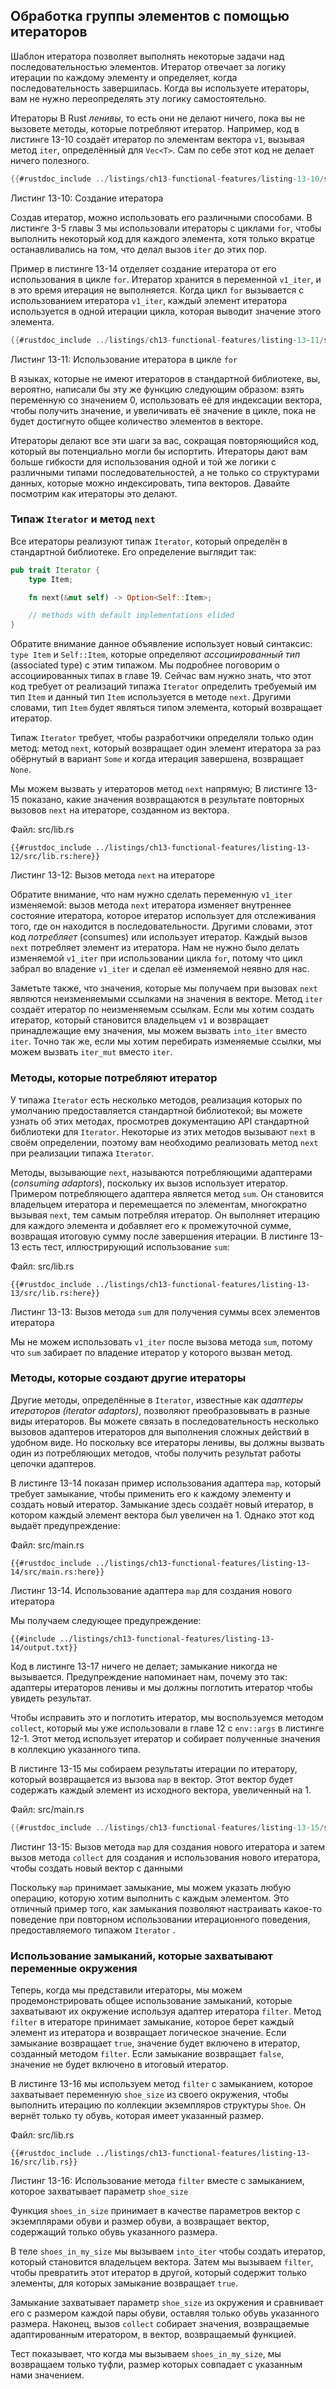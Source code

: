 ## Обработка группы элементов с помощью итераторов

Шаблон итератора позволяет выполнять некоторые задачи над последовательностью элементов. Итератор отвечает за логику итерации по каждому элементу и определяет, когда последовательность завершилась. Когда вы используете итераторы, вам не нужно переопределять эту логику самостоятельно.

Итераторы В Rust *ленивы*, то есть они не делают ничего, пока вы не вызовете методы, которые потребляют итератор. Например, код в листинге 13-10 создаёт итератор по элементам вектора `v1`, вызывая метод `iter`, определённый для `Vec<T>`. Сам по себе этот код не делает ничего полезного.

```rust
{{#rustdoc_include ../listings/ch13-functional-features/listing-13-10/src/main.rs:here}}
```

<span class="caption">Листинг 13-10: Создание итератора</span>

Создав итератор, можно использовать его различными способами. В листинге 3-5 главы 3 мы использовали итераторы с циклами `for`, чтобы выполнить некоторый код для каждого элемента, хотя только вкратце останавливались на том, что делал вызов `iter` до этих пор.

Пример в листинге 13-14 отделяет создание итератора от его использования в цикле `for`. Итератор хранится в переменной `v1_iter`, и в это время итерация не выполняется. Когда цикл `for` вызывается с использованием итератора `v1_iter`, каждый элемент итератора используется в одной итерации цикла, которая выводит значение этого элемента.

```rust
{{#rustdoc_include ../listings/ch13-functional-features/listing-13-11/src/main.rs:here}}
```

<span class="caption">Листинг 13-11: Использование итератора в цикле <code>for</code></span>

В языках, которые не имеют итераторов в стандартной библиотеке, вы, вероятно, написали бы эту же функцию следующим образом: взять переменную со значением 0, использовать её для индексации вектора, чтобы получить значение, и увеличивать её значение в цикле, пока не будет достигнуто общее количество элементов в векторе.

Итераторы делают все эти шаги за вас, сокращая повторяющийся код, который вы потенциально могли бы испортить. Итераторы дают вам больше гибкости для использования одной и той же логики с различными типами последовательностей, а не только со структурами данных, которые можно индексировать, типа векторов. Давайте посмотрим как итераторы это делают.

### Типаж `Iterator` и метод `next`

Все итераторы реализуют типаж `Iterator`, который определён в стандартной библиотеке. Его определение выглядит так:

```rust
pub trait Iterator {
    type Item;

    fn next(&mut self) -> Option<Self::Item>;

    // methods with default implementations elided
}
```

Обратите внимание данное объявление использует новый синтаксис: `type Item` и `Self::Item`, которые определяют *ассоциированный тип* (associated type) с этим типажом. Мы подробнее поговорим о ассоциированных типах в главе 19. Сейчас вам нужно знать, что этот код требует от реализаций типажа `Iterator` определить требуемый им тип `Item` и данный тип `Item` используется в методе `next`. Другими словами, тип `Item` будет являться типом элемента, который возвращает итератор.

Типаж `Iterator` требует, чтобы разработчики определяли только один метод: метод `next`, который возвращает один элемент итератора за раз обёрнутый в вариант `Some` и когда итерация завершена, возвращает `None`.

Мы можем вызвать у итераторов метод `next` напрямую; В листинге 13-15 показано, какие значения возвращаются в результате повторных вызовов `next` на итераторе, созданном из вектора.

<span class="filename">Файл: src/lib.rs</span>

```rust,noplayground
{{#rustdoc_include ../listings/ch13-functional-features/listing-13-12/src/lib.rs:here}}
```

<span class="caption">Листинг 13-12: Вызов метода <code>next</code> на итераторе</span>

Обратите внимание, что нам нужно сделать переменную `v1_iter` изменяемой: вызов метода `next` итератора изменяет внутреннее состояние итератора, которое итератор использует для отслеживания того, где он находится в последовательности. Другими словами, этот код *потребляет* (consumes) или использует итератор. Каждый вызов `next` потребляет элемент из итератора. Нам не нужно было делать изменяемой `v1_iter` при использовании цикла `for`, потому что цикл забрал во владение `v1_iter` и сделал её изменяемой неявно для нас.

Заметьте также, что значения, которые мы получаем при вызовах `next` являются неизменяемыми ссылками на значения в векторе. Метод `iter` создаёт итератор по неизменяемым ссылкам. Если мы хотим создать итератор, который становится владельцем `v1` и возвращает принадлежащие ему значения, мы можем вызвать `into_iter` вместо `iter`. Точно так же, если мы хотим перебирать изменяемые ссылки, мы можем вызвать `iter_mut` вместо `iter`.

### Методы, которые потребляют итератор

У типажа `Iterator` есть несколько методов, реализация которых по умолчанию предоставляется стандартной библиотекой; вы можете узнать об этих методах, просмотрев документацию API стандартной библиотеки для `Iterator`. Некоторые из этих методов вызывают `next` в своём определении, поэтому вам необходимо реализовать метод `next` при реализации типажа `Iterator`.

Методы, вызывающие `next`, называются потребляющими адаптерами (*consuming adaptors*), поскольку их вызов использует итератор. Примером потребляющего адаптера является метод `sum`. Он становится владельцем итератора и перемещается по элементам, многократно вызывая `next`, тем самым потребляя итератор. Он выполняет итерацию для каждого элемента и добавляет его к промежуточной сумме, возвращая итоговую сумму после завершения итерации. В листинге 13-13 есть тест, иллюстрирующий использование `sum`:

<span class="filename">Файл: src/lib.rs</span>

```rust,noplayground
{{#rustdoc_include ../listings/ch13-functional-features/listing-13-13/src/lib.rs:here}}
```

<span class="caption">Листинг 13-13: Вызов метода <code>sum</code> для получения суммы всех элементов итератора</span>

Мы не можем использовать `v1_iter` после вызова метода `sum`, потому что `sum` забирает по владение итератор у которого вызван метод.

### Методы, которые создают другие итераторы

Другие методы, определённые в `Iterator`, известные как *адаптеры итераторов (iterator adaptors)*, позволяют преобразовывать в разные виды итераторов. Вы можете связать в последовательность несколько вызовов адаптеров итераторов для выполнения сложных действий в удобном виде. Но поскольку все итераторы ленивы, вы должны вызвать один из потребляющих методов, чтобы получить результат работы цепочки адаптеров.

В листинге 13-14 показан пример использования адаптера `map`, который требует замыкание, чтобы применить его к каждому элементу и создать новый итератор. Замыкание здесь создаёт новый итератор, в котором каждый элемент вектора был увеличен на 1. Однако этот код выдаёт предупреждение:

<span class="filename">Файл: src/main.rs</span>

```rust,not_desired_behavior
{{#rustdoc_include ../listings/ch13-functional-features/listing-13-14/src/main.rs:here}}
```

<span class="caption">Листинг 13-14. Использование адаптера <code>map</code>  для создания нового итератора</span>

Мы получаем следующее предупреждение:

```console
{{#include ../listings/ch13-functional-features/listing-13-14/output.txt}}
```

Код в листинге 13-17 ничего не делает; замыкание никогда не вызывается. Предупреждение напоминает нам, почему это так: адаптеры итераторов ленивы и мы должны поглотить итератор чтобы увидеть результат.

Чтобы исправить это и поглотить итератор, мы воспользуемся методом `collect`, который мы уже использовали в главе 12 с `env::args` в листинге 12-1. Этот метод использует итератор и собирает полученные значения в коллекцию указанного типа.

В листинге 13-15 мы собираем результаты итерации по итератору, который возвращается из вызова `map` в вектор. Этот вектор будет содержать каждый элемент из исходного вектора, увеличенный на 1.

<span class="filename">Файл: src/main.rs</span>

```rust
{{#rustdoc_include ../listings/ch13-functional-features/listing-13-15/src/main.rs:here}}
```

<span class="caption">Листинг 13-15: Вызов метода <code>map</code> для создания нового итератора и затем вызов метода <code>collect</code> для создания и использования нового итератора, чтобы создать новый вектор с данными</span>

Поскольку `map` принимает замыкание, мы можем указать любую операцию, которую хотим выполнить с каждым элементом. Это отличный пример того, как замыкания позволяют настраивать какое-то поведение при повторном использовании итерационного поведения, предоставляемого типажом `Iterator` .

### Использование замыканий, которые захватывают переменные окружения

Теперь, когда мы представили итераторы, мы можем продемонстрировать общее использование замыканий, которые захватывают их окружение используя адаптер итератора `filter`. Метод `filter` в итераторе принимает замыкание, которое берет каждый элемент из итератора и возвращает логическое значение. Если замыкание возвращает `true`, значение будет включено в итератор, созданный методом `filter`. Если замыкание возвращает `false`, значение не будет включено в итоговый итератор.

В листинге 13-16 мы используем метод `filter` с замыканием, которое захватывает переменную `shoe_size` из своего окружения, чтобы выполнить итерацию по коллекции экземпляров структуры `Shoe`. Он вернёт только ту обувь, которая имеет указанный размер.

<span class="filename">Файл: src/lib.rs</span>

```rust,noplayground
{{#rustdoc_include ../listings/ch13-functional-features/listing-13-16/src/lib.rs}}
```

<span class="caption">Листинг 13-16: Использование метода <code>filter</code> вместе с замыканием, которое захватывает параметр <code>shoe_size</code></span>

Функция `shoes_in_size` принимает в качестве параметров вектор с экземплярами обуви и размер обуви, а возвращает вектор, содержащий только обувь указанного размера.

В теле `shoes_in_my_size` мы вызываем `into_iter` чтобы создать итератор, который становится владельцем вектора. Затем мы вызываем `filter`, чтобы превратить этот итератор в другой, который содержит только элементы, для которых замыкание возвращает `true`.

Замыкание захватывает параметр `shoe_size` из окружения и сравнивает его с размером каждой пары обуви, оставляя только обувь указанного размера. Наконец, вызов `collect` собирает значения, возвращаемые адаптированным итератором, в вектор, возвращаемый функцией.

Тест показывает, что когда мы вызываем `shoes_in_my_size`, мы возвращаем только туфли, размер которых совпадает с указанным нами значением.
